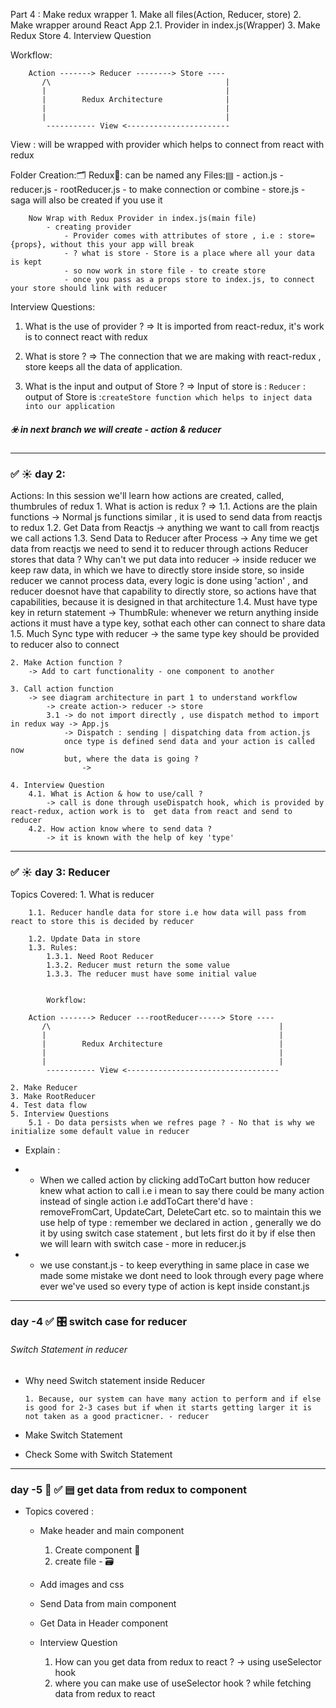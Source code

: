 Part 4 : Make redux wrapper
    1. Make all files(Action, Reducer, store)
    2. Make wrapper around React App
        2.1. Provider in index.js(Wrapper)
    3. Make Redux Store
    4. Interview Question


Workflow: 

        Action -------> Reducer --------> Store ----
           /\                                       |
           |                                        |
           |        Redux Architecture              |
           |                                        |
           |                                        |
            ----------- View <-----------------------


View : will be wrapped with provider which helps to connect from react with redux

Folder Creation:🗂
    Redux📂: can be named any
        Files:▤
            - action.js
            - reducer.js
            - rootReducer.js - to make connection or combine 
            - store.js
            - saga will also be created if you use it
    
        Now Wrap with Redux Provider in index.js(main file)
            - creating provider
                - Provider comes with attributes of store , i.e : store={props}, without this your app will break
                - ? what is store - Store is a place where all your data is kept 
                - so now work in store file - to create store
                - once you pass as a props store to index.js, to connect your store should link with reducer


Interview Questions: 
1. What is the use of provider ?
    => It is imported from react-redux, it's work is to connect react with redux

2. What is store ?
    => The connection that we are making with react-redux , store keeps all the data of application. 

3. What is the input and output of Store ?
    => Input of store is : `` Reducer ``  : output of Store is :`` createStore function which helps to inject data into our application ``
##### ☣️ in next branch we will create - action & reducer 


----------------------------------------

### ✅ ☀️ day 2:

Actions:
In this session we'll learn how actions are created, called, thumbrules of redux
    1. What is action is redux ?
        => 1.1. Actions are the plain functions
                -> Normal js functions similar , it is used to send data from reactjs to redux
            1.2.  Get Data from Reactjs
                -> anything we want to call from reactjs we call actions
            1.3. Send Data to Reducer after Process
                -> Any time we get data from reactjs we need to send it to reducer through actions
                 Reducer stores that data
                 ? Why can't we put data into reducer -> inside reducer we keep raw data, in which we have to directly store inside store, so inside reducer we cannot process data, every logic is done using 'action' , and reducer doesnot have that capability to directly store, so actions have that capabilities, because it is designed in that architecture
            1.4. Must have type key in return statement
                -> ThumbRule: whenever we return anything inside actions it must have a type key, sothat each other can connect to share data
            1.5. Much Sync type with reducer
                -> the same type key should be provided to reducer also to connect

    2. Make Action function ?
        -> Add to cart functionality - one component to another

    3. Call action function
        -> see diagram architecture in part 1 to understand workflow
            -> create action-> reducer -> store
            3.1 -> do not import directly , use dispatch method to import in redux way -> App.js
                -> Dispatch : sending | dispatching data from action.js
                once type is defined send data and your action is called now 
                but, where the data is going ?
                    ->

    4. Interview Question
        4.1. What is Action & how to use/call ?
            -> call is done through useDispatch hook, which is provided by react-redux, action work is to  get data from react and send to reducer
        4.2. How action know where to send data ?
            -> it is known with the help of key 'type' 

---------------------------------------------

### ✅ ☀️ day 3: Reducer
Topics Covered: 
    1. What is reducer

        1.1. Reducer handle data for store i.e how data will pass from react to store this is decided by reducer
        
        1.2. Update Data in store
        1.3. Rules:
            1.3.1. Need Root Reducer
            1.3.2. Reducer must return the some value
            1.3.3. The reducer must have some initial value


            Workflow: 

        Action -------> Reducer ---rootReducer-----> Store ----
           /\                                                   |
           |                                                    |
           |        Redux Architecture                          |
           |                                                    |
           |                                                    |
            ----------- View <----------------------------------

    2. Make Reducer
    3. Make RootReducer
    4. Test data flow
    5. Interview Questions
        5.1 - Do data persists when we refres page ? - No that is why we initialize some default value in reducer
    

- Explain : 
-   - When we called action by clicking addToCart button how reducer knew what action to call i.e i mean to say there could be many action instead of single action i.e addToCart there'd have : removeFromCart, UpdateCart, DeleteCart etc. so to maintain this we use help of type : remember we declared in action , generally we do it by using switch case statement , but lets first do it by if else then we will learn with switch case - more in reducer.js


- - we use constant.js - to keep everything in same place in case we made some mistake we dont need to look through every page where ever we've used so every type of action is kept inside constant.js

---------------------------------------
### day -4 ✅ 🎛 switch case for reducer

###### Switch Statement in reducer

-   Why need Switch statement inside Reducer

        1. Because, our system can have many action to perform and if else is good for 2-3 cases but if when it starts getting larger it is not taken as a good practicner. - reducer

-   Make Switch Statement
-   Check Some with Switch Statement

--------------------------------

### day -5 🤔 ✅ ▤ get data from redux to component

-   Topics covered :
    - Make header and main component
        1. Create component 📂
        2. create file - 🗃
    - Add images and css
    - Send Data from main component
    - Get Data in Header component
    - Interview Question

        1. How can you get data from redux to react ? -> using useSelector hook
        2. where you can make use of useSelector hook ? while fetching data from redux to react
